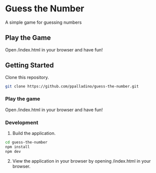 # Guess the Number
A simple game for guessing numbers

## Play the Game
Open /index.html in your browser and have fun!

## Getting Started
Clone this repository.
```sh
git clone https://github.com/ppalladino/guess-the-number.git
```

### Play the game
Open /index.html in your browser and have fun!

### Development
1. Build the application.
```sh
cd guess-the-number
npm install
npm dev
```

2. View the application in your browser by opening /index.html in your browser.

